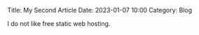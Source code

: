 Title: My Second Article
Date: 2023-01-07 10:00
Category: Blog

I do not like free static web hosting.